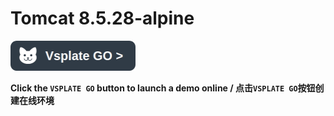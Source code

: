 # Tomcat 8.5.28-alpine

<a href="https://www.vsplate.com/?docker-compose=https://github.com/vsplate/dcenvs/tomcat/8.5.28-alpine"><img alt="VSPLATE GO" src="https://raw.githubusercontent.com/vsplate/images/master/vsgo_btn.png" width="200px"></a>

**Click the `VSPLATE GO` button to launch a demo online / 点击`VSPLATE GO`按钮创建在线环境**
